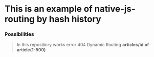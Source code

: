 # This is an example of native-js-routing by hash history
### Possibilities
> In this repositiory works error 404
> Dynamic Routing **articles/id of article(1-500)**
